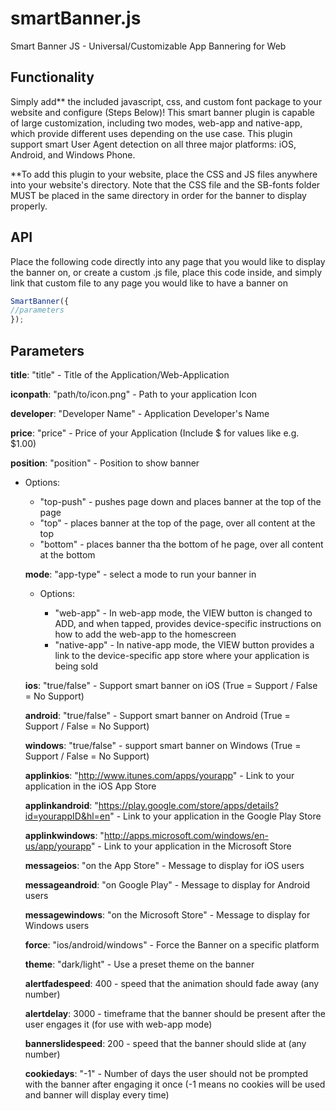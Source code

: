 smartBanner.js
==============

Smart Banner JS - Universal/Customizable App Bannering for Web

Functionality
-------------

Simply add** the included javascript, css, and custom font package to your website and configure (Steps Below)! This smart banner plugin is capable of large customization, including two modes, web-app and native-app, which provide different uses depending on the use case. This plugin support smart User Agent detection on all three major platforms: iOS, Android, and Windows Phone.

**To add this plugin to your website, place the CSS and JS files anywhere into your website's directory. Note that the CSS file and the SB-fonts folder MUST be placed in the same directory in order for the banner to display properly.

API
---

Place the following code directly into any page that you would like to display the banner on, or create a custom .js file, place this code inside, and simply link that custom file to any page you would like to have a banner on

```javascript
SmartBanner({
//parameters
});
```

Parameters
----------
**title**: "title" - Title of the Application/Web-Application

**iconpath**: "path/to/icon.png" - Path to your application Icon

**developer**: "Developer Name" - Application Developer's Name

**price**: "price" - Price of your Application (Include $ for values like e.g. $1.00)

**position**: "position" - Position to show banner
<ul>
  <LI>Options:</LI>
  <ul>
  <LI>"top-push" - pushes page down and places banner at the top of the page</LI>
  <LI>"top" - places banner at the top of the page, over all content at the top</LI>
  <LI>"bottom" - places banner tha the bottom of he page, over all content at the bottom</LI>
  </ul>
	
**mode**: "app-type" - select a mode to run your banner in
<ul>
	<LI>Options:</LI>
	<UL>
	<LI>"web-app" - In web-app mode, the VIEW button is changed to ADD, and when tapped, provides device-specific instructions on how to add the web-app to the homescreen
	</LI>
	<LI>
	"native-app" - In native-app mode, the VIEW button provides a link to the device-specific app store where your           application is being sold
	</LI>
	</UL>
</ul>
	

**ios**: "true/false" - Support smart banner on iOS (True = Support / False = No Support)

**android**: "true/false" - Support smart banner on Android (True = Support / False = No Support)

**windows**: "true/false" - support smart banner on Windows (True = Support / False = No Support)

**applinkios**: "http://www.itunes.com/apps/yourapp" - Link to your application in the iOS App Store

**applinkandroid**: "https://play.google.com/store/apps/details?id=yourappID&hl=en" - Link to your application in the Google Play Store

**applinkwindows**: "http://apps.microsoft.com/windows/en-us/app/yourapp" - Link to your application in the Microsoft Store

**messageios**: "on the App Store" - Message to display for iOS users

**messageandroid**: "on Google Play" - Message to display for Android users

**messagewindows**: "on the Microsoft Store" - Message to display for Windows users

**force**: "ios/android/windows" - Force the Banner on a specific platform 

**theme**: "dark/light" - Use a preset theme on the banner

**alertfadespeed**: 400 - speed that the animation should fade away (any number)

**alertdelay**: 3000 - timeframe that the banner should be present after the user engages it (for use with web-app mode)

**bannerslidespeed**: 200 - speed that the banner should slide at (any number)

**cookiedays**: "-1" - Number of days the user should not be prompted with the banner after engaging it once (-1 means no cookies will be used and banner will display every time)

